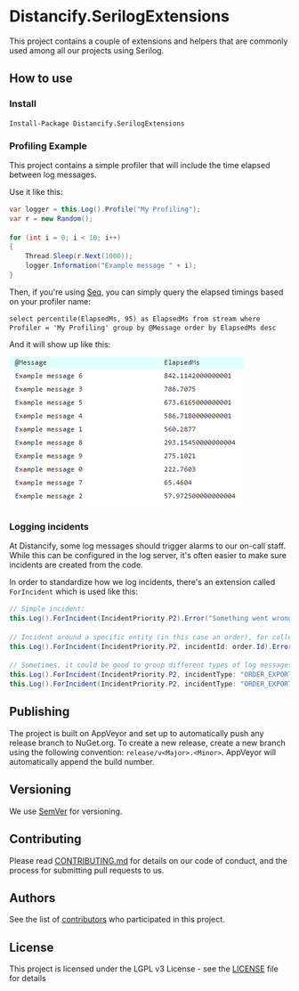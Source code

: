 # Distancify.SerilogExtensions

This project contains a couple of extensions and helpers that are commonly used among all our projects using Serilog.

## How to use

### Install

```
Install-Package Distancify.SerilogExtensions
```

### Profiling Example

This project contains a simple profiler that will include the time elapsed between log messages.

Use it like this:

```csharp
var logger = this.Log().Profile("My Profiling");
var r = new Random();

for (int i = 0; i < 10; i++)
{
    Thread.Sleep(r.Next(1000));
    logger.Information("Example message " + i);
}
```

Then, if you're using [Seq](https://getseq.net), you can simply query the elapsed timings based on your profiler name:

```
select percentile(ElapsedMs, 95) as ElapsedMs from stream where Profiler = 'My Profiling' group by @Message order by ElapsedMs desc
```

And it will show up like this:

![](profiling-example.png)

### Logging incidents

At Distancify, some log messages should trigger alarms to our on-call staff. While this can be configured in the log server, it's
often easier to make sure incidents are created from the code.

In order to standardize how we log incidents, there's an extension called `ForIncident` which is used like this:

```csharp
// Simple incident:
this.Log().ForIncident(IncidentPriority.P2).Error("Something went wrong")

// Incident around a specific entity (in this case an order), for collecting all messages around the same incident:
this.Log().ForIncident(IncidentPriority.P2, incidentId: order.Id).Error("Something went wrong")

// Sometimes, it could be good to group different types of log messages as the same type of incident, for example for reference to a standard operating proceedure. The following two messages belong to the same incident:
this.Log().ForIncident(IncidentPriority.P2, incidentType: "ORDER_EXPORT_FAIL", incidentId: order.Id).Error("Could not find product")
this.Log().ForIncident(IncidentPriority.P2, incidentType: "ORDER_EXPORT_FAIL", incidentId: order.Id).Error("Could not find customer")
```

## Publishing

The project is built on AppVeyor and set up to automatically push any release branch to NuGet.org. To create a new release, create a new branch using the following convention: `release/v<Major>.<Minor>`. AppVeyor will automatically append the build number.

## Versioning

We use [SemVer](http://semver.org/) for versioning.

## Contributing

Please read [CONTRIBUTING.md](CONTRIBUTING.md) for details on our code of conduct, and the process for submitting pull requests to us.

## Authors

See the list of [contributors](https://github.com/distancify/Distancify.LitiumAddOns.Foundation/graphs/contributors) who participated in this project.

## License

This project is licensed under the LGPL v3 License - see the [LICENSE](LICENSE) file for details